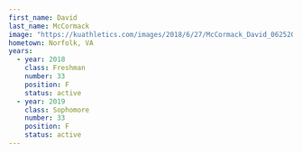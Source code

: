 ```yaml
---
first_name: David
last_name: McCormack
image: "https://kuathletics.com/images/2018/6/27/McCormack_David_06252018.jpg?width=182&height=250&mode=crop&anchor=topcenter"
hometown: Norfolk, VA
years:
  - year: 2018
    class: Freshman
    number: 33
    position: F
    status: active
  - year: 2019
    class: Sophomore
    number: 33
    position: F
    status: active
---
```

